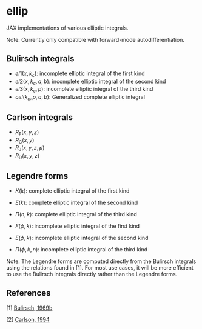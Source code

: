 # ellip

JAX implementations of various elliptic integrals. 

Note: Currently only compatible with forward-mode autodifferentiation. 

## Bulirsch integrals

* $el1(x, k_c)$: incomplete elliptic integral of the first kind
* $el2(x, k_c, a, b)$: incomplete elliptic integral of the second kind 
* $el3(x, k_c, p)$: incomplete elliptic integral of the third kind
* $cel(k_c, p, a, b)$: Generalized complete elliptic integral

## Carlson integrals

* $R_\mathrm{F}(x, y, z)$
* $R_\mathrm{C}(x, y)$
* $R_\mathrm{J}(x, y, z, p)$
* $R_\mathrm{D}(x, y, z)$

## Legendre forms 

* $K(k)$: complete elliptic integral of the first kind
* $E(k)$: complete elliptic integral of the second kind
* $\Pi(n, k)$: complete elliptic integral of the third kind

* $F(\phi, k)$: incomplete elliptic integral of the first kind
* $E(\phi, k)$: incomplete elliptic integral of the second kind
* $\Pi(\phi, k, n)$: incomplete elliptic integral of the third kind

Note: The Legendre forms are computed directly from the Bulirsch integrals using the relations found in [1]. For most use cases, it will be more efficient to use the Bulirsch integrals directly rather than the Legendre forms. 

## References
[1] [Bulirsch, 1969b](https://doi.org/10.1007/BF02165405)

[2] [Carlson, 1994](https://arxiv.org/pdf/math/9409227)
